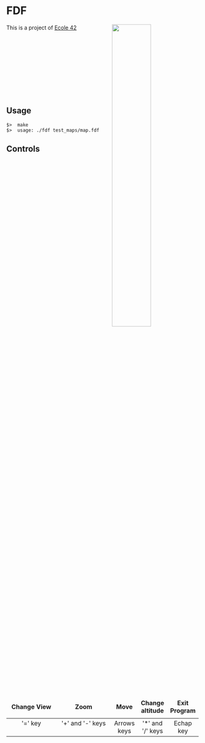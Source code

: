 # FDF

<img align="right"  src="http://i.imgur.com/C27QA4E.png" width="45%" />

This is a project of [Ecole 42](http://www.42.fr)


<br /><br /><br /><br /><br /><br /><br /><br /><br />
## Usage
	$>  make
	$>  usage: ./fdf test_maps/map.fdf

## Controls

<table widht="100%">
<thead>
<tr>
<td widht ="30%" height="60px" align="center" cellpadding="0">
<strong>Change View</strong>
</td>
<td widht ="14%" align="center" cellpadding="0">
<strong>Zoom</strong>
</td>
<td width="14%" align="center" cellpadding="0">
<strong>Move</strong>
</td>
<td width="14%" align="center" cellpadding="0">
<strong size="5">Change altitude<strong></ins>
</td>
<td width="14%" align="center" cellpadding="0">
<strong>Exit Program</strong>
</td>
</tr>
</thead>
<tbody>
<tr>
<td valign="top" align="center">'=' key</td>
<td valign="top" align="center">'+' and '-' keys</td>
<td valign="top" align="center">Arrows keys</td>
<td valign="top" align="center">'*' and '/' keys</td>
<td valign="top" align="center">Echap key</td>
</tr>
</table>
</tbody>